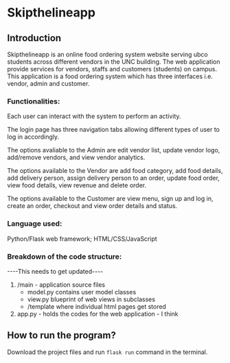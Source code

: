 # Skipthelineapp 

## Introduction

Skipthelineapp is an online food ordering system website serving ubco students across different vendors in the UNC building. The web application provide services for vendors, staffs and customers (students) on campus. This application is a food ordering system which has three interfaces i.e. vendor, admin and customer. 

### Functionalities:

Each user can interact with the system to perform an activity.

The login page has three navigation tabs allowing different types of user to log in accordingly.

The options avaliable to the Admin are edit vendor list, update vendor logo, add/remove vendors, and view vendor analytics.

The options available to the Vendor are add food category, add food details, add delivery person, assign delivery person to an order, update food order, view food details, view revenue and delete order.

The options available to the Customer are view menu, sign up and log in, create an order, checkout and view order details and status.

### Language used:

Python/Flask web framework; HTML/CSS/JavaScript

### Breakdown of the code structure:

----This needs to get updated----
1. /main - application source files
   - model.py contains user model classes
   - view.py blueprint of web views in subclasses
   - /template where individual html pages get stored
1. app.py - holds the codes for the web application - I think

## How to run the program?

Download the project files and run `flask run` command in the terminal.
